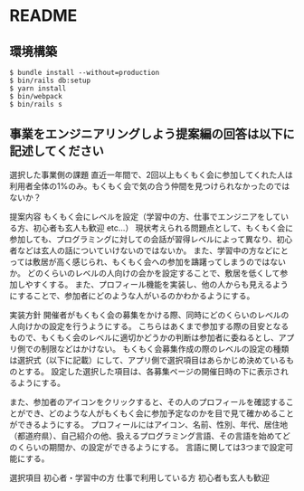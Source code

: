 # README

## 環境構築
```
$ bundle install --without=production
$ bin/rails db:setup
$ yarn install
$ bin/webpack
$ bin/rails s
```

## 事業をエンジニアリングしよう提案編の回答は以下に記述してください
選択した事業側の課題
直近一年間で、2回以上もくもく会に参加してくれた人は利用者全体の1%のみ。もくもく会で気の合う仲間を見つけられなかったのではないか？


提案内容
もくもく会にレベルを設定（学習中の方、仕事でエンジニアをしている方、初心者も玄人も歓迎 etc...）
現状考えられる問題点として、もくもく会に参加しても、プログラミングに対しての会話が習得レベルによって異なり、初心者などは玄人の話についていけないのではないか。
また、学習中の方などにとっては敷居が高く感じられ、もくもく会への参加を躊躇ってしまうのではないか。
どのくらいのレベルの人向けの会かを設定することで、敷居を低くして参加しやすくする。
また、プロフィール機能を実装し、他の人からも見えるようにすることで、参加者にどのような人がいるのかわかるようにする。



実装方針
開催者がもくもく会の募集をかける際、同時にどのくらいのレベルの人向けかの設定を行うようにする。
こちらはあくまで参加する際の目安となるもので、もくもく会のレベルに適切かどうかの判断は参加者に委ねるとし、アプリ側での制限などはかけない。
もくもく会募集作成の際のレベルの設定の種類は選択式（以下に記載）にして、アプリ側で選択項目はあらかじめ決めているものとする。
設定した選択した項目は、各募集ページの開催日時の下に表示されるようにする。

また、参加者のアイコンをクリックすると、その人のプロフィールを確認することができ、どのような人がもくもく会に参加予定なのかを目で見て確かめることができるようにする。
プロフィールにはアイコン、名前、性別、年代、居住地（都道府県）、自己紹介の他、扱えるプログラミング言語、その言語を始めてどのくらいの期間か、の設定ができるようにする。
言語に関しては3つまで設定可能にする。


選択項目
初心者・学習中の方
仕事で利用している方
初心者も玄人も歓迎